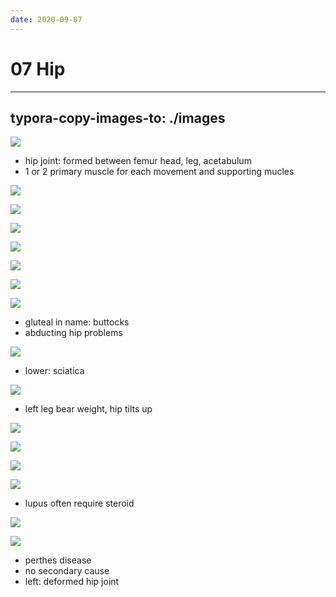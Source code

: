 ```yaml
---
date: 2020-09-07
---
```


# 07 Hip
---

## typora-copy-images-to: ./images

![](https://photos.thisispiggy.com/file/wikiFiles/CABFF159-9789-4531-9D8A-A2C0EB68D43F.jpg)

- hip joint: formed between femur head, leg, acetabulum
- 1 or 2 primary muscle for each movement and supporting mucles

![](https://photos.thisispiggy.com/file/wikiFiles/AD94C5D4-15CF-4D0B-81BE-651767FECBE5.jpg)

![](https://photos.thisispiggy.com/file/wikiFiles/4F5ADBAB-3099-45D1-89BF-D2124AB0AFFD.jpg)

![](https://photos.thisispiggy.com/file/wikiFiles/89CD2215-7B71-49A7-8687-E9F09A5B28F1.jpg)

![](https://photos.thisispiggy.com/file/wikiFiles/62D8CCAA-F2FB-4786-AF0F-5EF019DA2A31.jpg)

![](https://photos.thisispiggy.com/file/wikiFiles/5511FBCB-D160-46B7-95D4-EC25A8F2C582.jpg)

![](https://photos.thisispiggy.com/file/wikiFiles/CACC20B8-D023-4319-8754-BDA2B65E41AA.jpg)

![](https://photos.thisispiggy.com/file/wikiFiles/20809BBA-0489-421C-A7DA-EC20D96276DE.jpg)

- gluteal in name: buttocks
- abducting hip problems

![](https://photos.thisispiggy.com/file/wikiFiles/E985F3F3-590C-4E07-A934-829CAF3E4C04.jpg)

- lower: sciatica

![](https://photos.thisispiggy.com/file/wikiFiles/EAB70307-7112-4CA3-8EE2-C43B7305558E.jpg)

- left leg bear weight, hip tilts up

![](https://photos.thisispiggy.com/file/wikiFiles/E34A34DF-048B-4E5E-B3C0-93F745A75DF2.jpg)

![](https://photos.thisispiggy.com/file/wikiFiles/B4EC8A94-3569-46BB-829A-2A708EC00ABE.jpg)

![](https://photos.thisispiggy.com/file/wikiFiles/1A4218E8-3D71-46A0-ACF4-44AF4DEBA713.jpg)

![](https://photos.thisispiggy.com/file/wikiFiles/92B77755-F308-41ED-A4CD-6381DDEA36CF.jpg)

- lupus often require steroid

![](https://photos.thisispiggy.com/file/wikiFiles/D622FFF4-6AD1-4460-8BCF-A67F372739CA.jpg)

![](https://photos.thisispiggy.com/file/wikiFiles/E82D7F14-CA4E-46AF-BE55-16BC0505EC99.jpg)

- perthes disease
- no secondary cause
- left: deformed hip joint
